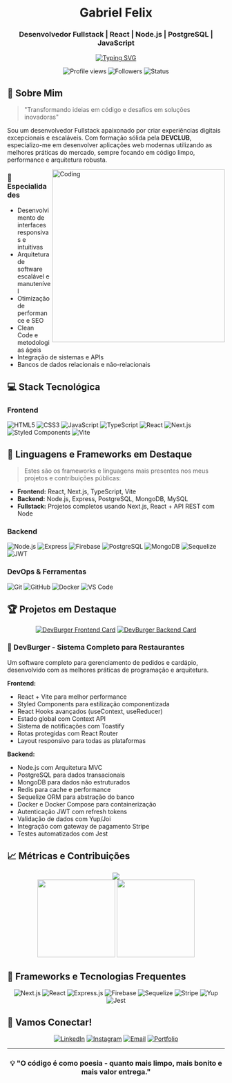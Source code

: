<div align="center">
  
# Gabriel Felix
### Desenvolvedor Fullstack | React | Node.js | PostgreSQL | JavaScript
[![Typing SVG](https://readme-typing-svg.herokuapp.com/?color=00b8b&size=35&center=true&vCenter=true&width=1000&lines=Olá,+Seja+Bem-Vindo(a)!;Eu+sou+o+Gabriel+Felix;Desenvolvedor+Fullstack;+:%29)](https://git.io/typing-svg)

<p align="center">
  <img src="https://komarev.com/ghpvc/?username=GabrielFelix22&color=blueviolet" alt="Profile views" />
  <img src="https://img.shields.io/github/followers/GabrielFelix22?style=social" alt="Followers" />
  <img src="https://img.shields.io/badge/Status-Disponível%20para%20projetos-success" alt="Status" />
</p>
</div>

## 🚀 Sobre Mim
> "Transformando ideias em código e desafios em soluções inovadoras"

Sou um desenvolvedor Fullstack apaixonado por criar experiências digitais excepcionais e escaláveis. Com formação sólida pela **DEVCLUB**, especializo-me em desenvolver aplicações web modernas utilizando as melhores práticas do mercado, sempre focando em código limpo, performance e arquitetura robusta.

<img align="right" alt="Coding" width="400" src="https://media.giphy.com/media/qgQUggAC3Pfv687qPC/giphy.gif">

### 🎯 Especialidades
- Desenvolvimento de interfaces responsivas e intuitivas
- Arquitetura de software escalável e manutenível
- Otimização de performance e SEO
- Clean Code e metodologias ágeis
- Integração de sistemas e APIs
- Bancos de dados relacionais e não-relacionais

## 💻 Stack Tecnológica

### Frontend
![HTML5](https://img.shields.io/badge/HTML5-E34F26?style=for-the-badge&logo=html5&logoColor=white)
![CSS3](https://img.shields.io/badge/CSS3-1572B6?style=for-the-badge&logo=css3&logoColor=white)
![JavaScript](https://img.shields.io/badge/JavaScript-F7DF1E?style=for-the-badge&logo=javascript&logoColor=black)
![TypeScript](https://img.shields.io/badge/TypeScript-007ACC?style=for-the-badge&logo=typescript&logoColor=white)
![React](https://img.shields.io/badge/React-61DAFB?style=for-the-badge&logo=react&logoColor=black)
![Next.js](https://img.shields.io/badge/Next.js-000000?style=for-the-badge&logo=nextdotjs&logoColor=white)
![Styled Components](https://img.shields.io/badge/Styled_Components-DB7093?style=for-the-badge&logo=styled-components&logoColor=white)
![Vite](https://img.shields.io/badge/Vite-646CFF?style=for-the-badge&logo=vite&logoColor=white)

## 📌 Linguagens e Frameworks em Destaque

> Estes são os frameworks e linguagens mais presentes nos meus projetos e contribuições públicas:

- **Frontend:** React, Next.js, TypeScript, Vite
- **Backend:** Node.js, Express, PostgreSQL, MongoDB, MySQL
- **Fullstack:** Projetos completos usando Next.js, React + API REST com Node


### Backend
![Node.js](https://img.shields.io/badge/Node.js-339933?style=for-the-badge&logo=nodedotjs&logoColor=white)
![Express](https://img.shields.io/badge/Express-000000?style=for-the-badge&logo=express&logoColor=white)
![Firebase](https://img.shields.io/badge/Firebase-FFCA28?style=for-the-badge&logo=firebase&logoColor=black)
![PostgreSQL](https://img.shields.io/badge/PostgreSQL-4169E1?style=for-the-badge&logo=postgresql&logoColor=white)
![MongoDB](https://img.shields.io/badge/MongoDB-4EA94B?style=for-the-badge&logo=mongodb&logoColor=white)
![Sequelize](https://img.shields.io/badge/Sequelize-52B0E7?style=for-the-badge&logo=sequelize&logoColor=white)
![JWT](https://img.shields.io/badge/JWT-000000?style=for-the-badge&logo=jsonwebtokens&logoColor=white)

### DevOps & Ferramentas
![Git](https://img.shields.io/badge/Git-F05032?style=for-the-badge&logo=git&logoColor=white)
![GitHub](https://img.shields.io/badge/GitHub-181717?style=for-the-badge&logo=github&logoColor=white)
![Docker](https://img.shields.io/badge/Docker-2496ED?style=for-the-badge&logo=docker&logoColor=white)
![VS Code](https://img.shields.io/badge/VS_Code-007ACC?style=for-the-badge&logo=visual-studio-code&logoColor=white)

## 🏆 Projetos em Destaque

<div align="center">
  
[![DevBurger Frontend Card](https://github-readme-stats.vercel.app/api/pin/?username=GabrielFelix22&repo=devburger-interface&theme=dracula)](https://github.com/GabrielFelix22/devburger-interface)
[![DevBurger Backend Card](https://github-readme-stats.vercel.app/api/pin/?username=GabrielFelix22&repo=devburger&theme=dracula)](https://github.com/GabrielFelix22/devburger)

</div>

### 🍔 DevBurger - Sistema Completo para Restaurantes

Um software completo para gerenciamento de pedidos e cardápio, desenvolvido com as melhores práticas de programação e arquitetura.

**Frontend:**
- React + Vite para melhor performance
- Styled Components para estilização componentizada
- React Hooks avançados (useContext, useReducer)
- Estado global com Context API
- Sistema de notificações com Toastify
- Rotas protegidas com React Router
- Layout responsivo para todas as plataformas

**Backend:**
- Node.js com Arquitetura MVC
- PostgreSQL para dados transacionais
- MongoDB para dados não estruturados
- Redis para cache e performance
- Sequelize ORM para abstração do banco
- Docker e Docker Compose para containerização
- Autenticação JWT com refresh tokens
- Validação de dados com Yup/Joi
- Integração com gateway de pagamento Stripe
- Testes automatizados com Jest

## 📈 Métricas e Contribuições

<div align="center">
  <img src="https://github-profile-trophy.vercel.app/?username=GabrielFelix22&theme=onedark&no-frame=true&no-bg=true&margin-w=4&row=1"/>
</div>

<div align="center">
  <img height="180em" src="https://github-readme-stats.vercel.app/api?username=GabrielFelix22&show_icons=true&theme=onedark&include_all_commits=true&count_private=true&border_radius=10&hide_border=true"/>
  <img height="180em" src="https://github-readme-stats.vercel.app/api/top-langs/?username=GabrielFelix22&layout=compact&langs_count=8&theme=onedark&border_radius=10&hide_border=true"/>
</div>

## 🧠 Frameworks e Tecnologias Frequentes

<div align="center">

  ![Next.js](https://img.shields.io/badge/Next.js-000000?style=for-the-badge&logo=nextdotjs&logoColor=white)
  ![React](https://img.shields.io/badge/React-61DAFB?style=for-the-badge&logo=react&logoColor=black)
  ![Express.js](https://img.shields.io/badge/Express.js-000000?style=for-the-badge&logo=express&logoColor=white)
  ![Firebase](https://img.shields.io/badge/Firebase-FFCA28?style=for-the-badge&logo=firebase&logoColor=black)
  ![Sequelize](https://img.shields.io/badge/Sequelize-52B0E7?style=for-the-badge&logo=sequelize&logoColor=white)
  ![Stripe](https://img.shields.io/badge/Stripe-635BFF?style=for-the-badge&logo=stripe&logoColor=white)
  ![Yup](https://img.shields.io/badge/Yup-4A4A55?style=for-the-badge&logoColor=white)
  ![Jest](https://img.shields.io/badge/Jest-C21325?style=for-the-badge&logo=jest&logoColor=white)

</div>

## 🤝 Vamos Conectar!

<div align="center">
  
[![LinkedIn](https://img.shields.io/badge/LinkedIn-Gabriel_Felix-0077B5?style=for-the-badge&logo=linkedin&logoColor=white)](https://www.linkedin.com/in/gabriel-felix2/)
[![Instagram](https://img.shields.io/badge/Instagram-@__eufelix2-E4405F?style=for-the-badge&logo=instagram&logoColor=white)](https://www.instagram.com/_eufelix2/)
[![Email](https://img.shields.io/badge/Email-Contato-D14836?style=for-the-badge&logo=gmail&logoColor=white)](mailto:gabriel.alves2208@gmail.com)
[![Portfolio](https://img.shields.io/badge/Portfolio-Acessar-4285F4?style=for-the-badge&logo=google-chrome&logoColor=white)](https://portfolio-gabriel-felix.vercel.app/)

</div>

---

<div align="center">
  
### 💡 "O código é como poesia - quanto mais limpo, mais bonito e mais valor entrega."

</div>
